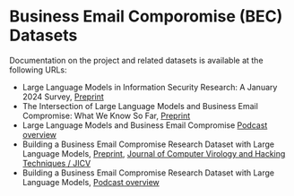 # Business Email Comporomise (BEC) Datasets

Documentation on the project and related datasets is available at the following URLs:
- Large Language Models in Information Security Research: A January 2024 Survey, [Preprint](http://dx.doi.org/10.13140/RG.2.2.20107.26404)
- The Intersection of Large Language Models and Business Email Compromise: What We Know So Far, [Preprint](http://dx.doi.org/10.13140/RG.2.2.27907.72480)
- Large Language Models and Business Email Compromise [Podcast overview](https://youtu.be/8H9dd7JDSdU)
- Building a Business Email Compromise Research Dataset with Large Language Models, [Preprint](http://dx.doi.org/10.13140/RG.2.2.32482.95689), [Journal of Computer Virology and Hacking Techniques / JICV](https://www.researchgate.net/publication/387708190)
- Building a Business Email Compromise Research Dataset with Large Language Models, [Podcast overview](https://youtu.be/G5N1jASfYg0)
